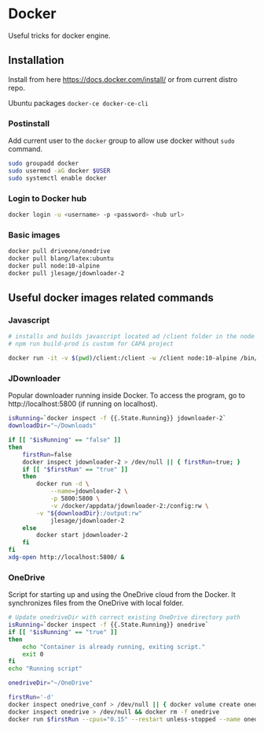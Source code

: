 # Docker
Useful tricks for docker engine.

## Installation
Install from here https://docs.docker.com/install/ or from current distro repo.

Ubuntu packages `docker-ce docker-ce-cli`

### Postinstall
Add current user to the `docker` group to allow use docker without `sudo` command.
```bash
sudo groupadd docker
sudo usermod -aG docker $USER
sudo systemctl enable docker
```

### Login to Docker hub
```bash
docker login -u <username> -p <password> <hub url>
```

### Basic images
```bash
docker pull driveone/onedrive
docker pull blang/latex:ubuntu
docker pull node:10-alpine
docker pull	jlesage/jdownloader-2
```


## Useful docker images related commands

### Javascript
```bash
# installs and builds javascript located ad /client folder in the node image 
# npm run build-prod is custom for CAPA project

docker run -it -v $(pwd)/client:/client -w /client node:10-alpine /bin/ash -c "npm install; npm run build-prod;" 
```
### JDownloader
Popular downloader running inside Docker. To access the program, go to http://localhost:5800 (if running on localhost).

```bash
isRunning=`docker inspect -f {{.State.Running}} jdownloader-2`
downloadDir="~/Downloads"

if [[ "$isRunning" == "false" ]]
then
	firstRun=false
	docker inspect jdownloader-2 > /dev/null || { firstRun=true; }
	if [[ "$firstRun" == "true" ]]
	then
		docker run -d \
    		--name=jdownloader-2 \
    		-p 5800:5800 \
    		-v /docker/appdata/jdownloader-2:/config:rw \
		-v "${downloadDir}:/output:rw"
    		jlesage/jdownloader-2
    else
    	docker start jdownloader-2
	fi
fi
xdg-open http://localhost:5800/ &
```

### OneDrive
Script for starting up and using the OneDrive cloud from the Docker.
It synchronizes files from the OneDrive with local folder.
```bash
# Update onedriveDir with correct existing OneDrive directory path
isRunning=`docker inspect -f {{.State.Running}} onedrive`
if [[ "$isRunning" == "true" ]]
then
	echo "Container is already running, exiting script."
	exit 0
fi
echo "Running script"

onedriveDir="~/OneDrive"

firstRun='-d'
docker inspect onedrive_conf > /dev/null || { docker volume create onedrive_conf; firstRun='-it'; }
docker inspect onedrive > /dev/null && docker rm -f onedrive
docker run $firstRun --cpus="0.15" --restart unless-stopped --name onedrive -v onedrive_conf:/onedrive/conf -v "${onedriveDir}:/onedrive/data" driveone/onedrive
```
